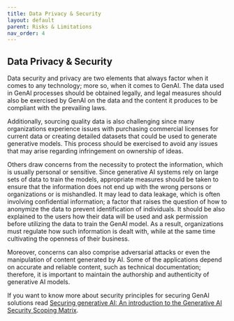 ```yaml
---
title: Data Privacy & Security
layout: default
parent: Risks & Limitations
nav_order: 4
---
```


## **Data Privacy & Security** ##


Data security and privacy are two elements that always factor when it comes to any technology; more so, when it comes to GenAI. The data used in GenAI processes should be obtained legally, and legal measures should also be exercised by GenAI on the data and the content it produces to be compliant with the prevailing laws.

Additionally, sourcing quality data is also challenging since many organizations experience issues with purchasing commercial licenses for current data or creating detailed datasets that could be used to generate generative models. This process should be exercised to avoid any issues that may arise regarding infringement on ownership of ideas.

Others draw concerns from the necessity to protect the information, which is usually personal or sensitive. Since generative AI systems rely on large sets of data to train the models, appropriate measures should be taken to ensure that the information does not end up with the wrong persons or organizations or is mishandled. It may lead to data leakage, which is often involving confidential information; a factor that raises the question of how to anonymize the data to prevent identification of individuals. It should be also explained to the users how their data will be used and ask permission before utilizing the data to train the GenAI model. As a result, organizations must regulate how such information is dealt with, while at the same time cultivating the openness of their business.

Moreover, concerns can also comprise adversarial attacks or even the manipulation of content generated by AI. Some of the applications depend on accurate and reliable content, such as technical documentation; therefore, it is important to maintain the authorship and authenticity of generative AI models.


If you want to know more about security principles for securing GenAI solutions read [Securing generative AI: An introduction to the Generative AI Security Scoping Matrix](https://aws.amazon.com/blogs/security/securing-generative-ai-an-introduction-to-the-generative-ai-security-scoping-matrix/).
